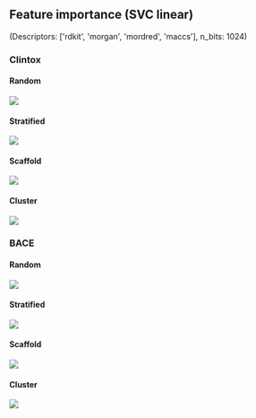 ## Feature importance (SVC linear)
(Descriptors: ['rdkit', 'morgan', 'mordred', 'maccs'], n_bits: 1024)
### Clintox
#### Random
<img src="../svc/clintox_random.png" /><br/>
#### Stratified
<img src="../svc/clintox_stratified.png" /><br/>
#### Scaffold
<img src="../svc/clintox_scaffold.png" /><br/>
#### Cluster
<img src="../svc/clintox_cluster.png" /><br/>

### BACE
#### Random
<img src="../svc/bace_random.png" /><br/>
#### Stratified
<img src="../svc/bace_stratified.png" /><br/>
#### Scaffold
<img src="../svc/bace_scaffold.png" /><br/>
#### Cluster
<img src="../svc/bace_cluster.png" /><br/>
